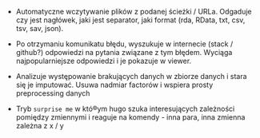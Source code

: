 * Automatyczne wczytywanie plików z podanej ścieżki / URLa. Odgaduje czy jest nagłówek, jaki jest separator, jaki format (rda, RData, txt, csv, tsv, sav, json).

* Po otrzymaniu komunikatu błędu, wyszukuje w internecie (stack / github?) odpowiedzi na pytania związane z tym błędem. Wyciąga najpopularniejsze odpowiedzi i je pokazuje w viewer.

* Analizuje występowanie brakujących danych w zbiorze danych i stara się je imputować. Usuwa nadmiar factorów i wspiera prosty preprocessing danych 

* Tryb `surprise me` w któ®ym hugo szuka interesujących zależności pomiędzy zmiennymi i reaguje na komendy - inna para, inna zmienna zależna z x / y
